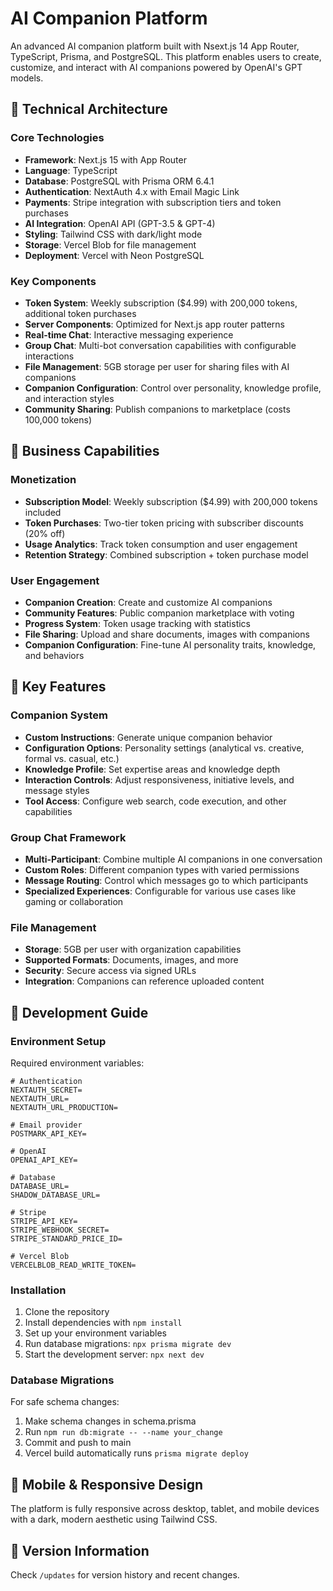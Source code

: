 # AI Companion Platform

An advanced AI companion platform built with Nsext.js 14 App Router, TypeScript, Prisma, and PostgreSQL. This platform enables users to create, customize, and interact with AI companions powered by OpenAI's GPT models.

## 🧠 Technical Architecture

### Core Technologies
- **Framework**: Next.js 15 with App Router
- **Language**: TypeScript
- **Database**: PostgreSQL with Prisma ORM 6.4.1
- **Authentication**: NextAuth 4.x with Email Magic Link
- **Payments**: Stripe integration with subscription tiers and token purchases 
- **AI Integration**: OpenAI API (GPT-3.5 & GPT-4)
- **Styling**: Tailwind CSS with dark/light mode
- **Storage**: Vercel Blob for file management
- **Deployment**: Vercel with Neon PostgreSQL

### Key Components
- **Token System**: Weekly subscription ($4.99) with 200,000 tokens, additional token purchases
- **Server Components**: Optimized for Next.js app router patterns
- **Real-time Chat**: Interactive messaging experience
- **Group Chat**: Multi-bot conversation capabilities with configurable interactions
- **File Management**: 5GB storage per user for sharing files with AI companions
- **Companion Configuration**: Control over personality, knowledge profile, and interaction styles
- **Community Sharing**: Publish companions to marketplace (costs 100,000 tokens)

## 💼 Business Capabilities

### Monetization
- **Subscription Model**: Weekly subscription ($4.99) with 200,000 tokens included
- **Token Purchases**: Two-tier token pricing with subscriber discounts (20% off)
- **Usage Analytics**: Track token consumption and user engagement
- **Retention Strategy**: Combined subscription + token purchase model

### User Engagement
- **Companion Creation**: Create and customize AI companions
- **Community Features**: Public companion marketplace with voting
- **Progress System**: Token usage tracking with statistics
- **File Sharing**: Upload and share documents, images with companions
- **Companion Configuration**: Fine-tune AI personality traits, knowledge, and behaviors

## 🚀 Key Features

### Companion System
- **Custom Instructions**: Generate unique companion behavior
- **Configuration Options**: Personality settings (analytical vs. creative, formal vs. casual, etc.)
- **Knowledge Profile**: Set expertise areas and knowledge depth
- **Interaction Controls**: Adjust responsiveness, initiative levels, and message styles
- **Tool Access**: Configure web search, code execution, and other capabilities

### Group Chat Framework
- **Multi-Participant**: Combine multiple AI companions in one conversation
- **Custom Roles**: Different companion types with varied permissions
- **Message Routing**: Control which messages go to which participants
- **Specialized Experiences**: Configurable for various use cases like gaming or collaboration

### File Management
- **Storage**: 5GB per user with organization capabilities
- **Supported Formats**: Documents, images, and more
- **Security**: Secure access via signed URLs
- **Integration**: Companions can reference uploaded content

## 🔧 Development Guide

### Environment Setup
Required environment variables:
```
# Authentication
NEXTAUTH_SECRET=
NEXTAUTH_URL=
NEXTAUTH_URL_PRODUCTION=

# Email provider
POSTMARK_API_KEY=

# OpenAI
OPENAI_API_KEY=

# Database
DATABASE_URL=
SHADOW_DATABASE_URL=

# Stripe
STRIPE_API_KEY=
STRIPE_WEBHOOK_SECRET=
STRIPE_STANDARD_PRICE_ID=

# Vercel Blob
VERCELBLOB_READ_WRITE_TOKEN=
```

### Installation
1. Clone the repository
2. Install dependencies with `npm install`
3. Set up your environment variables
4. Run database migrations: `npx prisma migrate dev`
5. Start the development server: `npx next dev`

### Database Migrations
For safe schema changes:
1. Make schema changes in schema.prisma
2. Run `npm run db:migrate -- --name your_change`
3. Commit and push to main
4. Vercel build automatically runs `prisma migrate deploy`

## 📱 Mobile & Responsive Design
The platform is fully responsive across desktop, tablet, and mobile devices with a dark, modern aesthetic using Tailwind CSS.

## 🔄 Version Information 
Check `/updates` for version history and recent changes.
